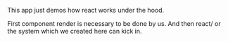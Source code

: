 This app just demos how react works under the hood.

First component render is necessary to be done by us. And then react/ or the system which we created here can kick in.  

 